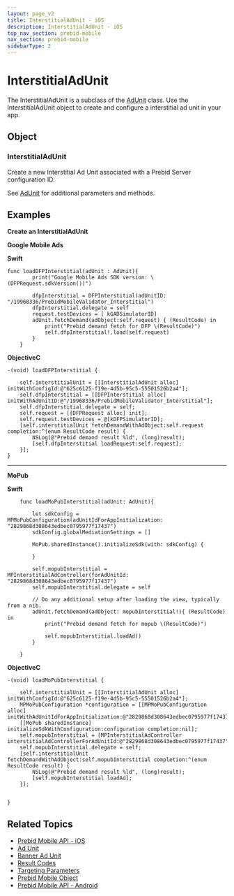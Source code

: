 ```yaml
---
layout: page_v2
title: InterstitialAdUnit - iOS
description: InterstitialAdUnit - iOS
top_nav_section: prebid-mobile
nav_section: prebid-mobile
sidebarType: 2
---
```

# InterstitialAdUnit

The InterstitialAdUnit is a subclass of the [AdUnit]({{site.baseurl}}/prebid-mobile/pbm-api/ios/pbm-adunit-ios.html) class. Use the InterstitialAdUnit object to create and configure a interstitial ad unit in your app. 

## Object

### InterstitialAdUnit

Create a new Interstitial Ad Unit associated with a Prebid Server configuration ID. 

See [AdUnit]({{site.baseurl}}/prebid-mobile/pbm-api/ios/pbm-adunit-ios.html) for additional parameters and methods. 


## Examples

**Create an InterstitialAdUnit**

**Google Mobile Ads**

**Swift**
```    
func loadDFPInterstitial(adUnit : AdUnit){
        print("Google Mobile Ads SDK version: \(DFPRequest.sdkVersion())")
        
        dfpInterstitial = DFPInterstitial(adUnitID: "/19968336/PrebidMobileValidator_Interstitial")
        dfpInterstitial.delegate = self
        request.testDevices = [ kGADSimulatorID]
        adUnit.fetchDemand(adObject:self.request) { (ResultCode) in
            print("Prebid demand fetch for DFP \(ResultCode)")
            self.dfpInterstitial!.load(self.request)
        }
    }
```

**ObjectiveC**

```
-(void) loadDFPInterstitial {
    
    self.interstitialUnit = [[InterstitialAdUnit alloc] initWithConfigId:@"625c6125-f19e-4d5b-95c5-55501526b2a4"];
    self.dfpInterstitial = [[DFPInterstitial alloc] initWithAdUnitID:@"/19968336/PrebidMobileValidator_Interstitial"];
    self.dfpInterstitial.delegate = self;
    self.request = [[DFPRequest alloc] init];
    self.request.testDevices = @[kDFPSimulatorID];
    [self.interstitialUnit fetchDemandWithAdObject:self.request completion:^(enum ResultCode result) {
        NSLog(@"Prebid demand result %ld", (long)result);
        [self.dfpInterstitial loadRequest:self.request];
    }];
}
```
---
**MoPub**

**Swift**

```
    func loadMoPubInterstitial(adUnit: AdUnit){
        
        let sdkConfig = MPMoPubConfiguration(adUnitIdForAppInitialization: "2829868d308643edbec0795977f17437")
        sdkConfig.globalMediationSettings = []
        
        MoPub.sharedInstance().initializeSdk(with: sdkConfig) {
            
        }
        
        self.mopubInterstitial = MPInterstitialAdController(forAdUnitId: "2829868d308643edbec0795977f17437")
        self.mopubInterstitial.delegate = self
        
        // Do any additional setup after loading the view, typically from a nib.
        adUnit.fetchDemand(adObject: mopubInterstitial!){ (ResultCode) in
            print("Prebid demand fetch for mopub \(ResultCode)")

            self.mopubInterstitial.loadAd()
        }
        
    }
```

**ObjectiveC**

```
-(void) loadMoPubInterstitial {
    
    self.interstitialUnit = [[InterstitialAdUnit alloc] initWithConfigId:@"625c6125-f19e-4d5b-95c5-55501526b2a4"];
    MPMoPubConfiguration *configuration = [[MPMoPubConfiguration alloc] initWithAdUnitIdForAppInitialization:@"2829868d308643edbec0795977f17437"];
    [[MoPub sharedInstance] initializeSdkWithConfiguration:configuration completion:nil];
    self.mopubInterstitial = [MPInterstitialAdController interstitialAdControllerForAdUnitId:@"2829868d308643edbec0795977f17437"];
    self.mopubInterstitial.delegate = self;
    [self.interstitialUnit fetchDemandWithAdObject:self.mopubInterstitial completion:^(enum ResultCode result) {
        NSLog(@"Prebid demand result %ld", (long)result);
        [self.mopubInterstitial loadAd];
    }];
    
    
}
```
## Related Topics 

- [Prebid Mobile API - iOS]({{site.baseurl}}/prebid-mobile/pbm-api/ios/pbm-api-iOS.html)
- [Ad Unit]({{site.baseurl}}/prebid-mobile/pbm-api/ios/pbm-adunit-ios.html)
- [Banner Ad Unit]({{site.baseurl}}/prebid-mobile/pbm-api/ios/pbm-bannerad-ios.html)
- [Result Codes]({{site.baseurl}}/prebid-mobile/pbm-api/ios/pbm-api-result-codes-ios.html)
- [Targeting Parameters]({{site.baseurl}}/prebid-mobile/pbm-api/ios/pbm-targeting-ios.html)
- [Prebid Mobile Object]({{site.baseurl}}/prebid-mobile/pbm-api/ios/prebidmobile-object-ios.html)
- [Prebid Mobile API - Android]({{site.baseurl}}/prebid-mobile/pbm-api/android/pbm-api-android.html)








